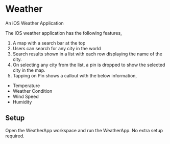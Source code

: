 # Weather
An iOS Weather Application

The iOS weather application has the following features,

1. A map with a search bar at the top
2. Users can search for any city in the world
3. Search results shown in a list with each row displaying the name of the city.
4. On selecting any city from the list, a pin is dropped to show the selected city in the map.
5. Tapping on Pin shows a callout with the below information,
  - Temperature
  - Weather Condition
  - Wind Speed
  - Humidity
  
## Setup  
Open the WeatherApp workspace and run the WeatherApp. No extra setup required.
